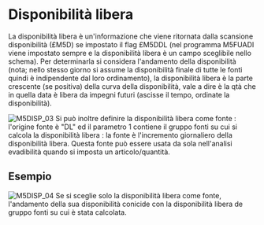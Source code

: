 # Disponibilità libera
La disponibilità libera è un'informazione che viene ritornata dalla scansione disponibilità (£M5D) se impostato il flag £M5DDL (nel programma M5FUADI viene impostato sempre e la disponibilità libera è un campo sceglibile nello schema).
Per determinarla si considera l'andamento della disponibilità (nota; nello stesso giorno si assume la disponibilità finale di tutte le fonti quindi è indipendente dal loro ordinamento), la disponibilità libera è la parte crescente (se positiva) della curva della disponibilità, vale a dire è la qtà che in quella data è libera da impegni futuri (ascisse il tempo, ordinate la disponibilità).

![M5DISP_03](http://localhost:3000/immagini/M5DISP_N5/M5DISP_03.png)
Si può inoltre definire la disponibilità libera come fonte :  l'origine fonte è "DL" ed il parametro 1 contiene il gruppo fonti su cui si calcola la disponibilità libera :  la fonte è l'incremento giornaliero della disponibilità libera. Questa fonte può essere usata da sola nell'analisi evadibilità quando si imposta un articolo/quantità.

## Esempio
![M5DISP_04](http://localhost:3000/immagini/M5DISP_N5/M5DISP_04.png)
Se si sceglie solo la disponibilità libera come fonte, l'andamento della sua disponibilità conicide con la disponibilità libera de gruppo fonti su cui è stata calcolata.
